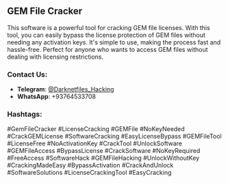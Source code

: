 ## GEM File Cracker

This software is a powerful tool for cracking GEM file licenses. With this tool, you can easily bypass the license protection of GEM files without needing any activation keys. 
It's simple to use, making the process fast and hassle-free. 
Perfect for anyone who wants to access GEM files without dealing with licensing restrictions.

### Contact Us:
- **Telegram**: [@Darknetfiles_Hacking](https://t.me/Darknetfiles_Hacking)
- **WhatsApp**: +93764533708

### Hashtags:
#GemFileCracker #LicenseCracking #GEMFile #NoKeyNeeded #CrackGEMLicense #SoftwareCracking #EasyLicenseBypass #GEMFileTool #LicenseFree #NoActivationKey #CrackTool #UnlockSoftware #GEMFileAccess #BypassLicense #CrackSoftware #NoKeyRequired #FreeAccess #SoftwareHack #GEMFileHacking #UnlockWithoutKey #CrackingMadeEasy #BypassActivation #CrackAndUnlock #SoftwareSolutions #LicenseCrackingTool #EasyCracking
